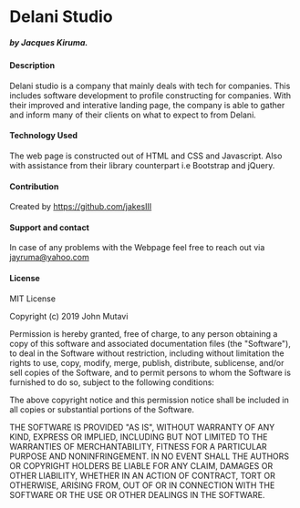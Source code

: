 # Delani Studio
##### by Jacques Kiruma.
#### Description
Delani studio is a company that mainly deals with tech for companies. This includes software development to profile constructing for companies. With their improved and interative landing page, the company is able to gather and inform many of their clients on what to expect to from Delani.

#### Technology Used
The web page is constructed out of HTML and CSS and Javascript. Also with assistance from their library counterpart i.e Bootstrap and jQuery.

#### Contribution
Created by https://github.com/jakesIII

#### Support and contact
In case of any problems with the Webpage feel free to reach out via jayruma@yahoo.com

#### License
MIT License

Copyright (c) 2019 John Mutavi

Permission is hereby granted, free of charge, to any person obtaining a copy
of this software and associated documentation files (the "Software"), to deal
in the Software without restriction, including without limitation the rights
to use, copy, modify, merge, publish, distribute, sublicense, and/or sell
copies of the Software, and to permit persons to whom the Software is
furnished to do so, subject to the following conditions:

The above copyright notice and this permission notice shall be included in all
copies or substantial portions of the Software.

THE SOFTWARE IS PROVIDED "AS IS", WITHOUT WARRANTY OF ANY KIND, EXPRESS OR
IMPLIED, INCLUDING BUT NOT LIMITED TO THE WARRANTIES OF MERCHANTABILITY,
FITNESS FOR A PARTICULAR PURPOSE AND NONINFRINGEMENT. IN NO EVENT SHALL THE
AUTHORS OR COPYRIGHT HOLDERS BE LIABLE FOR ANY CLAIM, DAMAGES OR OTHER
LIABILITY, WHETHER IN AN ACTION OF CONTRACT, TORT OR OTHERWISE, ARISING FROM,
OUT OF OR IN CONNECTION WITH THE SOFTWARE OR THE USE OR OTHER DEALINGS IN THE
SOFTWARE.